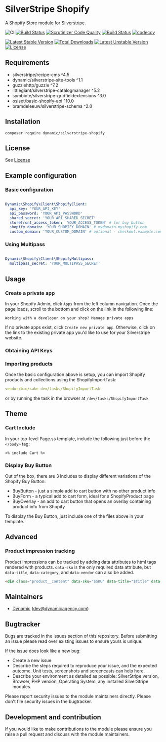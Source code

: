 # SilverStripe Shopify

A Shopify Store module for Silverstripe.

![CI](https://github.com/dynamic/silverstripe-shopify/workflows/CI/badge.svg)
[![Build Status](https://travis-ci.com/dynamic/silverstripe-shopify.svg?token=hFT1sXd4nNmguE972zHN&branch=master)](https://travis-ci.com/dynamic/silverstripe-shopify)
[![Scrutinizer Code Quality](https://scrutinizer-ci.com/g/dynamic/silverstripe-shopify/badges/quality-score.png?b=master&s=6602bc588bf7da4a15e9ae4e061c92781c87caf5)](https://scrutinizer-ci.com/g/dynamic/silverstripe-shopify/?branch=master)
[![Build Status](https://scrutinizer-ci.com/g/dynamic/silverstripe-shopify/badges/build.png?b=master&s=d0c33738b6be129105fa8f507591359fcf4f40ae)](https://scrutinizer-ci.com/g/dynamic/silverstripe-shopify/build-status/master)
[![codecov](https://codecov.io/gh/dynamic/silverstripe-shopify/branch/master/graph/badge.svg?token=8qD1GBbxzV)](https://codecov.io/gh/dynamic/silverstripe-shopify)

[![Latest Stable Version](https://poser.pugx.org/dynamic/silverstripe-shopify/v/stable)](https://packagist.org/packages/dynamic/silverstripe-shopify)
[![Total Downloads](https://poser.pugx.org/dynamic/silverstripe-shopify/downloads)](https://packagist.org/packages/dynamic/silverstripe-shopify)
[![Latest Unstable Version](https://poser.pugx.org/dynamic/silverstripe-shopify/v/unstable)](https://packagist.org/packages/dynamic/silverstripe-shopify)
[![License](https://poser.pugx.org/dynamic/silverstripe-shopify/license)](https://packagist.org/packages/dynamic/silverstripe-shopify)


## Requirements

* silverstripe/recipe-cms ^4.5
* dynamic/silverstripe-site-tools ^1.1
* guzzlehttp/guzzle ^7.2
* littlegiant/silverstripe-catalogmanager ^5.2
* symbiote/silverstripe-gridfieldextensions ^3.0
* osiset/basic-shopify-api ^10.0
* bramdeleeuw/silverstripe-schema ^2.0

## Installation

```
composer require dynamic/silverstripe-shopify
```

## License

See [License](license.md)

## Example configuration

### Basic configuration

```yaml

Dynamic\Shopify\Client\ShopifyClient:
  api_key: 'YOUR_API_KEY'
  api_password: 'YOUR_API_PASSWORD'
  shared_secret: 'YOUR_API_SHARED_SECRET'
  storefront_access_token: 'YOUR_ACCESS_TOKEN' # for buy button
  shopify_domain: 'YOUR_SHOPIFY_DOMAIN' # mydomain.myshopify.com
  custom_domain: 'YOUR_CUSTOM_DOMAIN' # optional - checkout.example.com

```

### Using Multipass

```yaml

Dynamic\Shopify\Client\ShopifyMultipass:
  multipass_secret: 'YOUR_MULTIPASS_SECRET'
```  

## Usage

### Create a private app

In your Shopify Admin, click `Apps` from the left column navigation. Once the page loads, scroll to the bottom and click on the link in the following line:

`Working with a developer on your shop? Manage private apps`

If no private apps exist, click `Create new private app`. Otherwise, click on the link to the existing private app you'd like to use for your Silverstripe website.

### Obtaining API Keys



### Importing products

Once the basic configuration above is setup, you can import Shopify products and collections using the ShopifyImportTask:

```yaml
vendor/bin/sake dev/tasks/ShopifyImportTask
```

or by running the task in the browser at `/dev/tasks/ShopifyImportTask`

## Theme

### Cart Include

In your top-level Page.ss template, include the following just before the `</body>` tag:

```
<% include Cart %>
```

### Display Buy Button

Out of the box, there are 3 includes to display different variations of the Shopify Buy Button:

* BuyButton - just a simple add to cart button with no other product info
* BuyForm - a typical add to cart form, ideal for a ShopifyProduct page
* BuyOverlay - an add to cart button that opens an overlay containing product info from Shopify

To display the Buy Button, just include one of the files above in your template.


## Advanced

### Product impression tracking
Product impressions can be tracked by adding data attributes to html tags rendered with products.
`data-sku` is the only required data attribute, but `data-title`, `data-category`, and `data-vendor` can also be added.

```html
<div class="product__content" data-sku="$SKU" data-title="$Title" data-category="$Category.Title" data-vendor="$Vendor"></div>
```

## Maintainers

 *  [Dynamic](http://www.dynamicagency.com) (<dev@dynamicagency.com>)

## Bugtracker

Bugs are tracked in the issues section of this repository. Before submitting an issue please read over
existing issues to ensure yours is unique.

If the issue does look like a new bug:

 - Create a new issue
 - Describe the steps required to reproduce your issue, and the expected outcome. Unit tests, screenshots
 and screencasts can help here.
 - Describe your environment as detailed as possible: SilverStripe version, Browser, PHP version,
 Operating System, any installed SilverStripe modules.

Please report security issues to the module maintainers directly. Please don't file security issues in the bugtracker.

## Development and contribution

If you would like to make contributions to the module please ensure you raise a pull request and discuss with the module maintainers.

